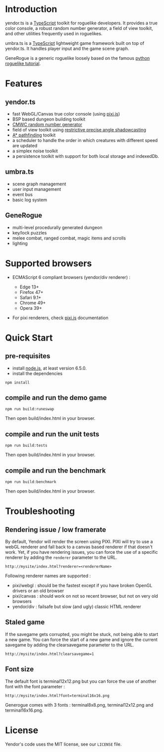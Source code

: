 # Introduction

yendor.ts is a [TypeScript](http://www.typescriptlang.org) toolkit for roguelike developers. It provides a true color console, a robust random number generator, a field of view toolkit, and other utilities frequently used in roguelikes.

umbra.ts is a [TypeScript](http://www.typescriptlang.org) lightweight game framework built on top of yendor.ts. It handles player input and the game scene graph.

GeneRogue is a generic roguelike loosely based on the famous [python roguelike tutorial](http://www.roguebasin.com/index.php?title=Complete_Roguelike_Tutorial,_using_python%2Blibtcod).

# Features

## yendor.ts
* fast WebGL/Canvas true color console  (using [pixi.js](http://www.pixijs.com/))
* BSP based dungeon building toolkit
* [CMWC random number generator](https://en.wikipedia.org/wiki/Multiply-with-carry#Complementary-multiply-with-carry_generators)
* field of view toolkit using [restrictive precise angle shadowcasting](http://www.roguebasin.com/index.php?title=Restrictive_Precise_Angle_Shadowcasting)
* [A* pathfinding](http://en.wikipedia.org/wiki/A*_search_algorithm) toolkit
* a scheduler to handle the order in which creatures with different speed are updated
* a simplex noise toolkit
* a persistence toolkit with support for both local storage and indexedDb.

## umbra.ts
* scene graph management
* user input management
* event bus
* basic log system

## GeneRogue
* multi-level procedurally generated dungeon
* key/lock puzzles
* melee combat, ranged combat, magic items and scrolls
* lighting

# Supported browsers

 * ECMAScript 6 compliant browsers (yendor/div renderer) :
 	- Edge 13+
    - Firefox 47+
    - Safari 9.1+
    - Chrome 49+
    - Opera 39+

 * For pixi renderers, check [pixi.js](http://www.pixijs.com/) documentation

# Quick Start

## pre-requisites
* install [node.js](http://nodejs.org/), at least version 6.5.0.
* install the dependencies

`npm install`

## compile and run the demo game

`npm run build:runeswap`

Then open build/index.html in your browser.

## compile and run the unit tests

`npm run build:tests`

Then open build/index.html in your browser.

## compile and run the benchmark

`npm run build:benchmark`

Then open build/index.html in your browser.

# Troubleshooting

## Rendering issue / low framerate
By default, Yendor will render the screen using PIXI. PIXI will try to use a webGL renderer and fall back to a canvas based renderer if that doesn't work. Yet, if you have rendering issues, you can force the use of a specific renderer by adding the `renderer` parameter to the URL.

`http://mysite/index.html?renderer=<rendererName>`

Following renderer names are supported :
* pixi/webgl : should be the fastest except if you have broken OpenGL drivers or an old browser
* pixi/canvas : should work on not so recent browser, but not on very old browsers
* yendor/div : failsafe but slow (and ugly) classic HTML renderer

## Staled game
If the savegame gets corrupted, you might be stuck, not being able to start a new game.
You can force the start of a new game and ignore the current savegame by adding the clearsavegame parameter to the URL.

`http://mysite/index.html?clearsavegame=1`

## Font size
The default font is terminal12x12.png but you can force the use of another font with the font parameter :

`http://mysite/index.html?font=terminal16x16.png`

Generogue comes with 3 fonts : terminal8x8.png, terminal12x12.png and terminal16x16.png.

# License

Yendor's code uses the MIT license, see our `LICENSE` file.
